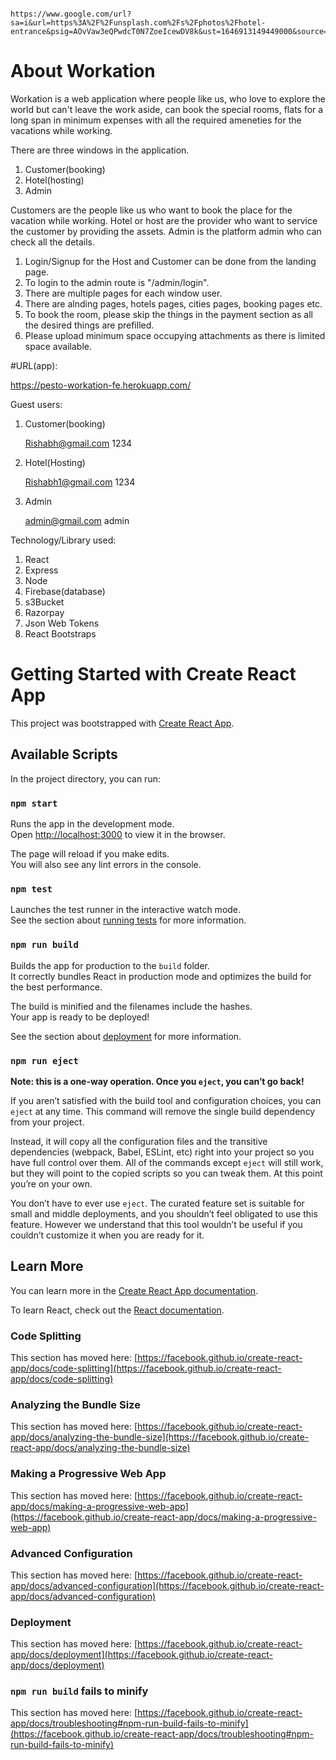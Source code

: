                                                   https://www.google.com/url?sa=i&url=https%3A%2F%2Funsplash.com%2Fs%2Fphotos%2Fhotel-entrance&psig=AOvVaw3eQPwdcT0N7ZoeIcewDV8k&ust=1646913149449000&source=images&cd=vfe&ved=0CAsQjRxqFwoTCPiDlNf7uPYCFQAAAAAdAAAAABAD
 
# About Workation

Workation is a web application where people like us, who love to explore the world but can't leave the work aside, can book the special rooms, flats for a long span in minimum expenses with all the required ameneties for the vacations while working.

There are three windows in the application.

1. Customer(booking)
2. Hotel(hosting)
3. Admin

Customers are the people like us who want to book the place for the vacation while working.
Hotel or host are the provider who want to service the customer by providing the assets.
Admin is the platform admin who can check all the details.

1. Login/Signup for the Host and Customer can be done from the landing page.
2. To login to the admin route is "/admin/login".
3. There are multiple pages for each window user.
4. There are alnding pages, hotels pages, cities pages, booking pages etc.
5. To book the room, please skip the things in the payment section as all the desired things are prefilled.
6. Please upload minimum space occupying attachments as there is limited space available.

#URL(app):

https://pesto-workation-fe.herokuapp.com/

Guest users:

1. Customer(booking)

   Rishabh@gmail.com
   1234

2. Hotel(Hosting)

   Rishabh1@gmail.com
   1234

3. Admin

   admin@gmail.com
   admin

Technology/Library used:

1. React
2. Express
3. Node
4. Firebase(database)
5. s3Bucket
6. Razorpay
7. Json Web Tokens
8. React Bootstraps

# Getting Started with Create React App

This project was bootstrapped with [Create React App](https://github.com/facebook/create-react-app).

## Available Scripts

In the project directory, you can run:

### `npm start`

Runs the app in the development mode.\
Open [http://localhost:3000](http://localhost:3000) to view it in the browser.

The page will reload if you make edits.\
You will also see any lint errors in the console.

### `npm test`

Launches the test runner in the interactive watch mode.\
See the section about [running tests](https://facebook.github.io/create-react-app/docs/running-tests) for more information.

### `npm run build`

Builds the app for production to the `build` folder.\
It correctly bundles React in production mode and optimizes the build for the best performance.

The build is minified and the filenames include the hashes.\
Your app is ready to be deployed!

See the section about [deployment](https://facebook.github.io/create-react-app/docs/deployment) for more information.

### `npm run eject`

**Note: this is a one-way operation. Once you `eject`, you can’t go back!**

If you aren’t satisfied with the build tool and configuration choices, you can `eject` at any time. This command will remove the single build dependency from your project.

Instead, it will copy all the configuration files and the transitive dependencies (webpack, Babel, ESLint, etc) right into your project so you have full control over them. All of the commands except `eject` will still work, but they will point to the copied scripts so you can tweak them. At this point you’re on your own.

You don’t have to ever use `eject`. The curated feature set is suitable for small and middle deployments, and you shouldn’t feel obligated to use this feature. However we understand that this tool wouldn’t be useful if you couldn’t customize it when you are ready for it.

## Learn More

You can learn more in the [Create React App documentation](https://facebook.github.io/create-react-app/docs/getting-started).

To learn React, check out the [React documentation](https://reactjs.org/).

### Code Splitting

This section has moved here: [https://facebook.github.io/create-react-app/docs/code-splitting](https://facebook.github.io/create-react-app/docs/code-splitting)

### Analyzing the Bundle Size

This section has moved here: [https://facebook.github.io/create-react-app/docs/analyzing-the-bundle-size](https://facebook.github.io/create-react-app/docs/analyzing-the-bundle-size)

### Making a Progressive Web App

This section has moved here: [https://facebook.github.io/create-react-app/docs/making-a-progressive-web-app](https://facebook.github.io/create-react-app/docs/making-a-progressive-web-app)

### Advanced Configuration

This section has moved here: [https://facebook.github.io/create-react-app/docs/advanced-configuration](https://facebook.github.io/create-react-app/docs/advanced-configuration)

### Deployment

This section has moved here: [https://facebook.github.io/create-react-app/docs/deployment](https://facebook.github.io/create-react-app/docs/deployment)

### `npm run build` fails to minify

This section has moved here: [https://facebook.github.io/create-react-app/docs/troubleshooting#npm-run-build-fails-to-minify](https://facebook.github.io/create-react-app/docs/troubleshooting#npm-run-build-fails-to-minify)
